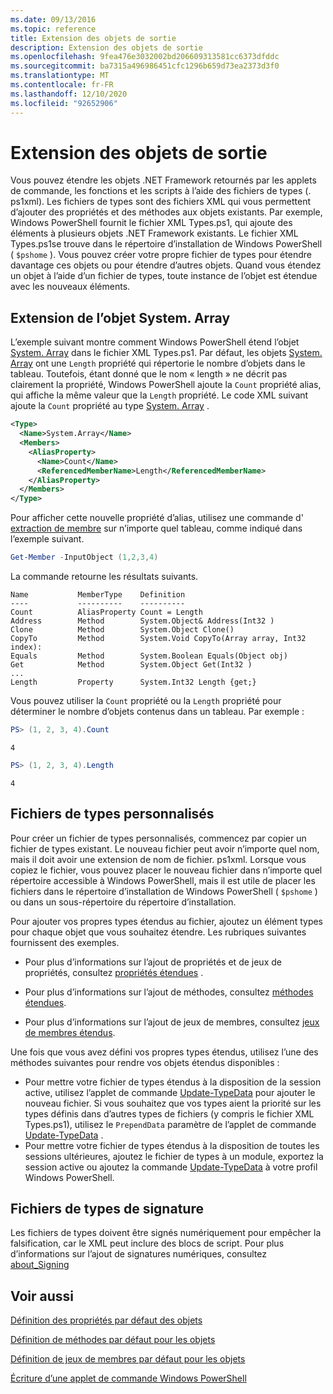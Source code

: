 ```yaml
---
ms.date: 09/13/2016
ms.topic: reference
title: Extension des objets de sortie
description: Extension des objets de sortie
ms.openlocfilehash: 9fea476e3032002bd206609313581cc6373dfddc
ms.sourcegitcommit: ba7315a496986451cfc1296b659d73ea2373d3f0
ms.translationtype: MT
ms.contentlocale: fr-FR
ms.lasthandoff: 12/10/2020
ms.locfileid: "92652906"
---
```

# <a name="extending-output-objects"></a>Extension des objets de sortie

Vous pouvez étendre les objets .NET Framework retournés par les applets de commande, les fonctions et les scripts à l’aide des fichiers de types (. ps1xml). Les fichiers de types sont des fichiers XML qui vous permettent d’ajouter des propriétés et des méthodes aux objets existants. Par exemple, Windows PowerShell fournit le fichier XML Types.ps1, qui ajoute des éléments à plusieurs objets .NET Framework existants. Le fichier XML Types.ps1se trouve dans le répertoire d’installation de Windows PowerShell ( `$pshome` ). Vous pouvez créer votre propre fichier de types pour étendre davantage ces objets ou pour étendre d’autres objets. Quand vous étendez un objet à l’aide d’un fichier de types, toute instance de l’objet est étendue avec les nouveaux éléments.

## <a name="extending-the-systemarray-object"></a>Extension de l’objet System. Array

L’exemple suivant montre comment Windows PowerShell étend l’objet [System. Array](/dotnet/api/System.Array) dans le fichier XML Types.ps1. Par défaut, les objets [System. Array](/dotnet/api/System.Array) ont une `Length` propriété qui répertorie le nombre d’objets dans le tableau. Toutefois, étant donné que le nom « length » ne décrit pas clairement la propriété, Windows PowerShell ajoute la `Count` propriété alias, qui affiche la même valeur que la `Length` propriété. Le code XML suivant ajoute la `Count` propriété au type [System. Array](/dotnet/api/System.Array) .

```xml
<Type>
  <Name>System.Array</Name>
  <Members>
    <AliasProperty>
      <Name>Count</Name>
      <ReferencedMemberName>Length</ReferencedMemberName>
    </AliasProperty>
  </Members>
</Type>

```

Pour afficher cette nouvelle propriété d’alias, utilisez une commande d' [extraction de membre](/powershell/module/Microsoft.PowerShell.Utility/Get-Member) sur n’importe quel tableau, comme indiqué dans l’exemple suivant.

```powershell
Get-Member -InputObject (1,2,3,4)
```

La commande retourne les résultats suivants.

```output
Name           MemberType    Definition
----           ----------    ----------
Count          AliasProperty Count = Length
Address        Method        System.Object& Address(Int32 )
Clone          Method        System.Object Clone()
CopyTo         Method        System.Void CopyTo(Array array, Int32 index):
Equals         Method        System.Boolean Equals(Object obj)
Get            Method        System.Object Get(Int32 )
...
Length         Property      System.Int32 Length {get;}
```

Vous pouvez utiliser la `Count` propriété ou la `Length` propriété pour déterminer le nombre d’objets contenus dans un tableau. Par exemple :

```powershell
PS> (1, 2, 3, 4).Count
```

```output
4
```

```powershell
PS> (1, 2, 3, 4).Length
```

```output
4
```

## <a name="custom-types-files"></a>Fichiers de types personnalisés

Pour créer un fichier de types personnalisés, commencez par copier un fichier de types existant. Le nouveau fichier peut avoir n’importe quel nom, mais il doit avoir une extension de nom de fichier. ps1xml. Lorsque vous copiez le fichier, vous pouvez placer le nouveau fichier dans n’importe quel répertoire accessible à Windows PowerShell, mais il est utile de placer les fichiers dans le répertoire d’installation de Windows PowerShell ( `$pshome` ) ou dans un sous-répertoire du répertoire d’installation.

Pour ajouter vos propres types étendus au fichier, ajoutez un élément types pour chaque objet que vous souhaitez étendre. Les rubriques suivantes fournissent des exemples.

- Pour plus d’informations sur l’ajout de propriétés et de jeux de propriétés, consultez [propriétés étendues](./extending-properties-for-objects.md) .

- Pour plus d’informations sur l’ajout de méthodes, consultez [méthodes étendues](./defining-default-methods-for-objects.md).

- Pour plus d’informations sur l’ajout de jeux de membres, consultez [jeux de membres étendus](./defining-default-member-sets-for-objects.md).

Une fois que vous avez défini vos propres types étendus, utilisez l’une des méthodes suivantes pour rendre vos objets étendus disponibles :

- Pour mettre votre fichier de types étendus à la disposition de la session active, utilisez l’applet de commande [Update-TypeData](/powershell/module/Microsoft.PowerShell.Utility/Update-TypeData) pour ajouter le nouveau fichier. Si vous souhaitez que vos types aient la priorité sur les types définis dans d’autres types de fichiers (y compris le fichier XML Types.ps1), utilisez le `PrependData` paramètre de l’applet de commande [Update-TypeData](/powershell/module/Microsoft.PowerShell.Utility/Update-TypeData) .
- Pour mettre votre fichier de types étendus à la disposition de toutes les sessions ultérieures, ajoutez le fichier de types à un module, exportez la session active ou ajoutez la commande [Update-TypeData](/powershell/module/Microsoft.PowerShell.Utility/Update-TypeData) à votre profil Windows PowerShell.

## <a name="signing-types-files"></a>Fichiers de types de signature

Les fichiers de types doivent être signés numériquement pour empêcher la falsification, car le XML peut inclure des blocs de script. Pour plus d’informations sur l’ajout de signatures numériques, consultez [about_Signing](/powershell/module/microsoft.powershell.core/about/about_signing)

## <a name="see-also"></a>Voir aussi

[Définition des propriétés par défaut des objets](./extending-properties-for-objects.md)

[Définition de méthodes par défaut pour les objets](./defining-default-methods-for-objects.md)

[Définition de jeux de membres par défaut pour les objets](./defining-default-member-sets-for-objects.md)

[Écriture d’une applet de commande Windows PowerShell](./writing-a-windows-powershell-cmdlet.md)
